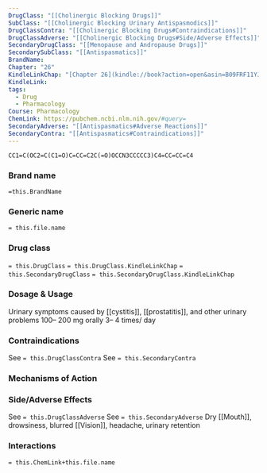 ```yaml
---
DrugClass: "[[Cholinergic Blocking Drugs]]"
SubClass: "[[Cholinergic Blocking Urinary Antispasmodics]]"
DrugClassContra: "[[Cholinergic Blocking Drugs#Contraindications]]"
DrugClassAdverse: "[[Cholinergic Blocking Drugs#Side/Adverse Effects]]"
SecondaryDrugClass: "[[Menopause and Andropause Drugs]]"
SecondarySubClass: "[[Antispasmatics]]"
BrandName: 
Chapter: "26"
KindleLinkChap: "[Chapter 26](kindle://book?action=open&asin=B09FRF11YJ&location=13703)"
KindleLink: 
tags:
  - Drug
  - Pharmacology
Course: Pharmacology
ChemLink: https://pubchem.ncbi.nlm.nih.gov/#query=
SecondaryAdverse: "[[Antispasmatics#Adverse Reactions]]"
SecondaryContra: "[[Antispasmatics#Contraindications]]"
---
```

```smiles
CC1=C(OC2=C(C1=O)C=CC=C2C(=O)OCCN3CCCCC3)C4=CC=CC=C4
```

### Brand name
`=this.BrandName`

### Generic name
`= this.file.name`

### Drug class 
`= this.DrugClass`
	`= this.DrugClass.KindleLinkChap`
`= this.SecondaryDrugClass`
	`= this.SecondaryDrugClass.KindleLinkChap`

### Dosage & Usage
Urinary symptoms caused by [[cystitis]], [[prostatitis]], and other urinary problems
100– 200 mg orally 3– 4 times/ day

### Contraindications
See `= this.DrugClassContra`
See `= this.SecondaryContra`

### Mechanisms of Action

### Side/Adverse Effects
See `= this.DrugClassAdverse`
See `= this.SecondaryAdverse`
Dry [[Mouth]], drowsiness, blurred [[Vision]], headache, urinary retention

### Interactions

`= this.ChemLink+this.file.name`

